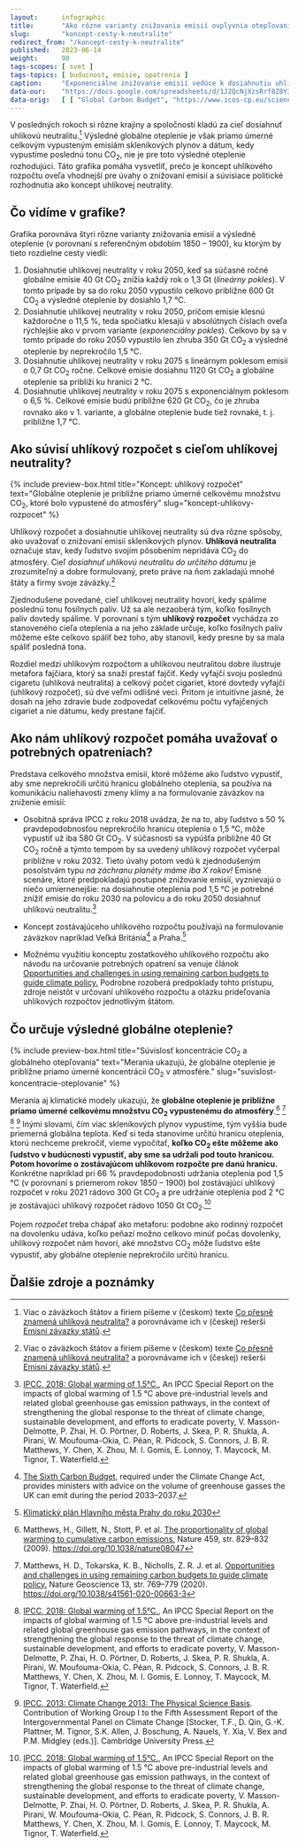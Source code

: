 ```yaml
---
layout:      infographic
title:       "Ako rôzne varianty znižovania emisií ovplyvnia otepľovanie"
slug:        "koncept-cesty-k-neutralite"
redirect_from: "/koncept-cesty-k-neutralite"
published:   2023-06-14
weight:      90
tags-scopes: [ svet ]
tags-topics: [ buducnost, emisie, opatrenia ]
caption:     "Exponenciálne znižovanie emisií vedúce k dosiahnutiu uhlíkovej neutrality v roku 2075 spôsobí rovnaké globálne otepľovanie ako lineárne znižovanie emisií, ktoré povedie k uhlíkovej neutralite v roku 2050. Inými slovami, celkový uhlíkový rozpočet je z hľadiska diskusie o opatreniach na zníženie emisií oveľa dôležitejší ako dátum dosiahnutia uhlíkovej neutrality."
data-our:    "https://docs.google.com/spreadsheets/d/1J2QcNjXzsRrf8Z8Y3Xh41R_EHlqYKt6CAuN1NUPg2K0/edit?usp=sharing"
data-orig:   [ [ "Global Carbon Budget", "https://www.icos-cp.eu/science-and-impact/global-carbon-budget/2020" ], [ "IPCC SR15", "https://www.ipcc.ch/site/assets/uploads/sites/2/2019/06/SR15_Full_Report_Low_Res.pdf#page=122" ] ]
---
```


V posledných rokoch si rôzne krajiny a spoločnosti kladú za cieľ dosiahnuť <glossary id="carbon-neutrality">uhlíkovú neutralitu</glossary>.[^11] Výsledné globálne oteplenie je však priamo úmerné celkovým vypusteným emisiám skleníkových plynov a dátum, kedy vypustíme poslednú tonu CO<sub>2</sub>, nie je pre toto výsledné oteplenie rozhodujúci. Táto grafika pomáha vysvetliť, prečo je koncept uhlíkového rozpočtu oveľa vhodnejší pre úvahy o znižovaní emisií a súvisiace politické rozhodnutia ako koncept uhlíkovej neutrality.

## Čo vidíme v grafike?

Grafika porovnáva štyri rôzne varianty znižovania emisií a výsledné oteplenie (v porovnaní s referenčným obdobím 1850 – 1900), ku ktorým by tieto rozdielne cesty viedli:

1. Dosiahnutie uhlíkovej neutrality v roku 2050, keď sa súčasné ročné globálne emisie 40 Gt CO<sub>2</sub> znížia každý rok o 1,3 Gt (*lineárny pokles*). V tomto prípade by sa do roku 2050 vypustilo celkovo približne 600 Gt CO<sub>2</sub> a výsledné oteplenie by dosiahlo 1,7 °C.
2. Dosiahnutie uhlíkovej neutrality v roku 2050, pričom emisie klesnú každoročne o 11,5 %, teda spočiatku klesajú v absolútnych číslach oveľa rýchlejšie ako v prvom variante (*exponenciálny pokles*). Celkovo by sa v tomto prípade do roku 2050 vypustilo len zhruba 350 Gt CO<sub>2</sub> a výsledné oteplenie by neprekročilo 1,5 °C.
3. Dosiahnutie uhlíkovej neutrality v roku 2075 s lineárnym poklesom emisií o 0,7 Gt CO<sub>2</sub> ročne. Celkové emisie dosiahnu 1120 Gt CO<sub>2</sub> a globálne oteplenie sa priblíži ku hranici 2 °C.
4. Dosiahnutie uhlíkovej neutrality v roku 2075 s exponenciálnym poklesom o 6,5 %. Celkové emisie budú približne 620 Gt CO<sub>2</sub>, čo je zhruba rovnako ako v 1. variante, a globálne oteplenie bude tiež rovnaké, t. j. približne 1,7 °C.

## Ako súvisí uhlíkový rozpočet s cieľom uhlíkovej neutrality?

{% include preview-box.html
    title="Koncept: uhlíkový rozpočet"
    text="Globálne oteplenie je približne priamo úmerné celkovému množstvu CO<sub>2</sub>, ktoré bolo vypustené do atmosféry"
    slug="koncept-uhlikovy-rozpocet"
%}

Uhlíkový rozpočet a dosiahnutie uhlíkovej neutrality sú dva rôzne spôsoby, ako uvažovať o znižovaní emisií <glossary id="antropogennesklenikoveplyny">skleníkových plynov</glossary>. **Uhlíková neutralita** označuje stav, kedy ľudstvo svojím pôsobením nepridáva CO<sub>2</sub> do atmosféry. Cieľ *dosiahnuť uhlíkovú neutralitu do určitého dátumu* je zrozumiteľný a dobre formulovaný, preto práve na ňom zakladajú mnohé štáty a firmy svoje záväzky.[^11]

Zjednodušene povedané, cieľ uhlíkovej neutrality hovorí, kedy spálime poslednú tonu fosílnych palív. Už sa ale nezaoberá tým, koľko fosílnych palív dovtedy spálime. V porovnaní s tým **uhlíkový rozpočet** vychádza zo stanoveného cieľa oteplenia a na jeho základe určuje, koľko fosílnych palív môžeme ešte celkovo spáliť bez toho, aby stanovil, kedy presne by sa mala spáliť posledná tona.

Rozdiel medzi uhlíkovým rozpočtom a uhlíkovou neutralitou dobre ilustruje metafora fajčiara, ktorý sa snaží prestať fajčiť. Kedy vyfajčí svoju poslednú cigaretu (uhlíková neutralita) a celkový počet cigariet, ktoré dovtedy vyfajčí (uhlíkový rozpočet), sú dve veľmi odlišné veci. Pritom je intuitívne jasné, že dosah na jeho zdravie bude zodpovedať celkovému počtu vyfajčených cigariet a nie dátumu, kedy prestane fajčiť.

## Ako nám uhlíkový rozpočet pomáha uvažovať o potrebných opatreniach?

Predstava celkového množstva emisií, ktoré môžeme ako ľudstvo vypustiť, aby sme neprekročili určitú hranicu globálneho oteplenia, sa používa na komunikáciu naliehavosti zmeny klímy a na formulovanie záväzkov na zníženie emisií:

* Osobitná správa IPCC z roku 2018 uvádza, že na to, aby ľudstvo s 50 % pravdepodobnosťou neprekročilo hranicu oteplenia o 1,5 °C, môže vypustiť už iba 580 Gt CO<sub>2</sub>. V súčasnosti sa vypúšťa približne 40 Gt CO<sub>2</sub> ročně a týmto tempom by sa uvedený uhlíkový rozpočet vyčerpal približne v roku 2032. Tieto úvahy potom vedú k zjednodušeným posolstvám typu *na záchranu planéty máme iba X rokov!* Emisné scenáre, ktoré predpokladajú postupné znižovanie emisií, vyznievajú o niečo umiernenejšie: na dosiahnutie oteplenia pod 1,5 °C je potrebné znížiť emisie do roku 2030 na polovicu a do roku 2050 dosiahnuť uhlíkovú neutralitu.[^56]

* Koncept zostávajúceho uhlíkového rozpočtu používajú na formulovanie záväzkov napríklad Veľká Británia[^88] a Praha.[^89]

* Možnému využitiu konceptu zostatkového uhlíkového rozpočtu ako návodu na určovanie potrebných opatrení sa venuje článok [Opportunities and challenges in using remaining carbon budgets to guide climate policy.](https://www.nature.com/articles/s41561-020-00663-3) Podrobne rozoberá predpoklady tohto prístupu, zdroje neistôt v určovaní uhlíkového rozpočtu a otázku prideľovania uhlíkových rozpočtov jednotlivým štátom.

## Čo určuje výsledné globálne oteplenie?

{% include preview-box.html
    title="Súvislosť koncentrácie CO<sub>2</sub> a globálneho otepľovania"
    text="Merania ukazujú, že globálne oteplenie je približne priamo úmerné koncentrácii CO<sub>2</sub> v atmosfére."
    slug="suvislost-koncentracie-oteplovanie"
%}

Merania aj klimatické modely ukazujú, že **globálne oteplenie je približne priamo úmerné celkovému množstvu CO<sub>2</sub> vypustenému do atmosféry**.[^58] [^55] [^56] [^57] Inými slovami, čím viac skleníkových plynov vypustíme, tým vyššia bude priemerná globálna teplota. Keď si teda stanovíme určitú hranicu oteplenia, ktorú nechceme prekročiť, vieme vypočítať, **koľko CO<sub>2</sub> ešte môžeme ako ľudstvo v budúcnosti vypustiť, aby sme sa udržali pod touto hranicou. Potom hovoríme o zostávajúcom uhlíkovom rozpočte pre danú hranicu.** Konkrétne napríklad pri 66 % pravdepodobnosti udržania oteplenia pod 1,5 °C (v porovnaní s priemerom rokov 1850 – 1900) bol zostávajúci uhlíkový rozpočet v roku 2021 rádovo 300 Gt CO<sub>2</sub> a pre udržanie oteplenia pod 2 °C je zostávajúci uhlíkový rozpočet rádovo 1050 Gt CO<sub>2</sub>.[^56]

Pojem *rozpočet* treba chápať ako metaforu: podobne ako rodinný rozpočet na dovolenku udáva, koľko peňazí možno celkovo minúť počas dovolenky, uhlíkový rozpočet nám hovorí, aké množstvo CO<sub>2</sub> môže ľudstvo ešte vypustiť, aby globálne oteplenie neprekročilo určitú hranicu.

## Ďalšie zdroje a poznámky

[^11]: Viac o záväzkoch štátov a firiem píšeme v (českom) texte [Co přesně znamená uhlíková neutralita?](https://faktaoklimatu.cz/explainery/uhlikova-neutralita) a porovnávame ich v (českej) rešerši [Emisní závazky států](https://faktaoklimatu.cz/studie/2021-reserse-zavazky-statu).

[^55]: Matthews, H. D., Tokarska, K. B., Nicholls, Z. R. J. et al. [Opportunities and challenges in using remaining carbon budgets to guide climate policy.](https://www.nature.com/articles/s41561-020-00663-3) Nature Geoscience 13, str. 769–779 (2020). https://doi.org/10.1038/s41561-020-00663-3

[^56]: [IPCC, 2018: Global warming of 1.5°C.](https://www.ipcc.ch/site/assets/uploads/sites/2/2019/06/SR15_Full_Report_Low_Res.pdf), An IPCC Special Report on the impacts of global warming of 1.5 °C above pre-industrial levels and related global greenhouse gas emission pathways, in the context of strengthening the global response to the threat of climate change, sustainable development, and efforts to eradicate poverty, V. Masson-Delmotte, P. Zhai, H. O. Pörtner, D. Roberts, J. Skea, P. R. Shukla, A. Pirani, W. Moufouma-Okia, C. Péan, R. Pidcock, S. Connors, J. B. R. Matthews, Y. Chen, X. Zhou, M. I. Gomis, E. Lonnoy, T. Maycock, M. Tignor, T. Waterfield.

[^57]:  [IPCC, 2013: Climate Change 2013: The Physical Science Basis](https://www.ipcc.ch/report/ar5/wg1/). Contribution of Working Group I to the Fifth Assessment Report of the Intergovernmental Panel on Climate Change [Stocker, T.F., D. Qin, G.-K. Plattner, M. Tignor, S.K. Allen, J. Boschung, A. Nauels, Y. Xia, V. Bex and P.M. Midgley (eds.)]. Cambridge University Press.

[^58]: Matthews, H., Gillett, N., Stott, P. et al. [The proportionality of global warming to cumulative carbon emissions.](https://www.researchgate.net/publication/26282499_The_proportionality_of_global_warming_to_cumulative_carbon_emissions) Nature 459, str. 829–832 (2009). https://doi.org/10.1038/nature08047

[^59]: R. Millar, M. Allen, J. Rogelj, P. Friedlingstein, [The cumulative carbon budget and its implications](https://doi.org/10.1093/oxrep/grw009), Oxford Review of Economic Policy, Volume 32, Issue 2, SUMMER 2016, str. 323–342. https://doi.org/10.1093/oxrep/grw009

[^88]: [The Sixth Carbon Budget](https://www.theccc.org.uk/publication/sixth-carbon-budget/), required under the Climate Change Act, provides ministers with advice on the volume of greenhouse gasses the UK can emit during the period 2033–2037.

[^89]: [Klimatický plán Hlavního města Prahy do roku 2030](https://www.praha.eu/jnp/cz/o_meste/magistrat/tiskovy_servis/tiskove_zpravy/praha_nasla_cestu_k_uhlikove_neutralite.html)
